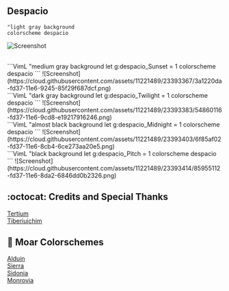 Despacio
------

```VimL
"light gray background
colorscheme despacio 
```
![Screenshot](https://cloud.githubusercontent.com/assets/11221489/23393354/24d6fa6a-fd37-11e6-86a2-a2ee45a34c1a.png)

<br>
```VimL
"medium gray background
let g:despacio_Sunset = 1
colorscheme despacio
```
![Screenshot](https://cloud.githubusercontent.com/assets/11221489/23393367/3a1220da-fd37-11e6-9245-85f29f687dcf.png)

<br>
```VimL
"dark gray background
let g:despacio_Twilight = 1
colorscheme despacio
```
![Screenshot](https://cloud.githubusercontent.com/assets/11221489/23393383/54860116-fd37-11e6-9cd8-e19217916246.png)

<br>
```VimL
"almost black background
let g:despacio_Midnight = 1
colorscheme despacio
```
![Screenshot](https://cloud.githubusercontent.com/assets/11221489/23393403/6f85af02-fd37-11e6-8cb4-6ce273aa20e5.png)

<br>
```VimL
"black background
let g:despacio_Pitch = 1
colorscheme despacio
```
![Screenshot](https://cloud.githubusercontent.com/assets/11221489/23393414/85955112-fd37-11e6-8da2-6846dd0b2326.png)


:octocat: Credits and Special Thanks
-----------------
[Tertium](https://github.com/tertium)<br>
[Tiberiuichim](https://github.com/tiberiuichim)<br>



:octopus: Moar Colorschemes
-------
[Alduin](https://github.com/AlessandroYorba/Alduin)<br>
[Sierra](https://github.com/AlessandroYorba/Sierra)<br>
[Sidonia](https://github.com/AlessandroYorba/Sidonia)<br>
[Monrovia](https://github.com/AlessandroYorba/Monrovia)


